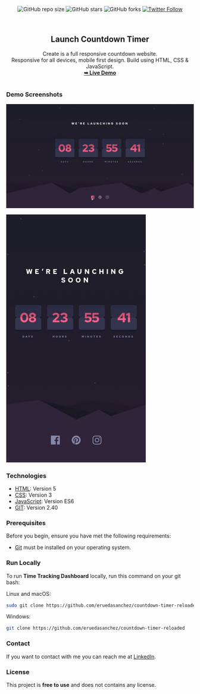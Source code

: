 <div align="center">
  
  ![GitHub repo size](https://img.shields.io/github/repo-size/eruedasanchez/countdown-timer-reloaded)
  ![GitHub stars](https://img.shields.io/github/stars/eruedasanchez/countdown-timer-reloaded?style=social)
  ![GitHub forks](https://img.shields.io/github/forks/eruedasanchez/countdown-timer-reloaded?style=social)
  [![Twitter Follow](https://img.shields.io/twitter/follow/RSanchez_Eze?style=social)](https://twitter.com/intent/follow?screen_name=RSanchez_Eze)
  
  <br/>
  

  <h2 align="center">Launch Countdown Timer</h2>
  Create is a full responsive countdown website.
  <br/>Responsive for all devices, mobile first design. Build using HTML, CSS & JavaScript.
  <br/>
  <a href="https://eruedasanchez.github.io/countdown-timer-reloaded/" target="_blank"><strong>➥ Live Demo</strong></a>

</div>

<br />

### Demo Screenshots

![IP-address-tracker](./assets/img/active-states.jpg "Desktop Demo")

![IP-address-tracker](./assets/img/mobile-design.jpg "Mobile Demo")

### Technologies

* [HTML](): Version 5 
* [CSS](): Version 3
* [JavaScript](): Version ES6
* [GIT](): Version 2.40

### Prerequisites

Before you begin, ensure you have met the following requirements:

* [Git](https://git-scm.com/downloads "Download Git") must be installed on your operating system.

### Run Locally

To run **Time Tracking Dashboard** locally, run this command on your git bash:

Linux and macOS:

```bash
sudo git clone https://github.com/eruedasanchez/countdown-timer-reloaded
```

Windows:

```bash
git clone https://github.com/eruedasanchez/countdown-timer-reloaded
```

### Contact

If you want to contact with me you can reach me at [LinkedIn](https://www.linkedin.com/in/e-ruedasanchez/).

### License

This project is **free to use** and does not contains any license.
